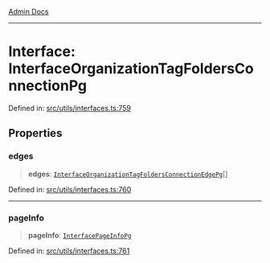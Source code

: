 [Admin Docs](/)

***

# Interface: InterfaceOrganizationTagFoldersConnectionPg

Defined in: [src/utils/interfaces.ts:759](https://github.com/PalisadoesFoundation/talawa-admin/blob/main/src/utils/interfaces.ts#L759)

## Properties

### edges

> **edges**: [`InterfaceOrganizationTagFoldersConnectionEdgePg`](InterfaceOrganizationTagFoldersConnectionEdgePg.md)[]

Defined in: [src/utils/interfaces.ts:760](https://github.com/PalisadoesFoundation/talawa-admin/blob/main/src/utils/interfaces.ts#L760)

***

### pageInfo

> **pageInfo**: [`InterfacePageInfoPg`](InterfacePageInfoPg.md)

Defined in: [src/utils/interfaces.ts:761](https://github.com/PalisadoesFoundation/talawa-admin/blob/main/src/utils/interfaces.ts#L761)

